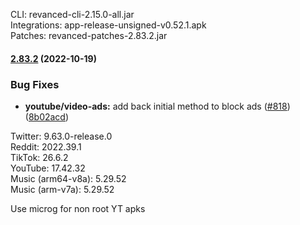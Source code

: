 CLI: revanced-cli-2.15.0-all.jar  
Integrations: app-release-unsigned-v0.52.1.apk  
Patches: revanced-patches-2.83.2.jar  
#### [2.83.2](https://github.com/revanced/revanced-patches/compare/v2.83.1...v2.83.2) (2022-10-19)
### Bug Fixes
* **youtube/video-ads:** add back initial method to block ads ([#818](https://github.com/revanced/revanced-patches/issues/818)) ([8b02acd](https://github.com/revanced/revanced-patches/commit/8b02acd3b33c4702d81ec46dccb35604ec5fbe02))

  
Twitter: 9.63.0-release.0  
Reddit: 2022.39.1  
TikTok: 26.6.2  
YouTube: 17.42.32  
Music (arm64-v8a): 5.29.52  
Music (arm-v7a): 5.29.52  

Use microg for non root YT apks  
